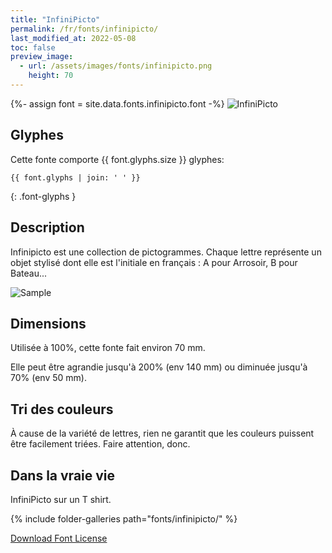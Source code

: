 ```yaml
---
title: "InfiniPicto"
permalink: /fr/fonts/infinipicto/
last_modified_at: 2022-05-08
toc: false
preview_image:
  - url: /assets/images/fonts/infinipicto.png
    height: 70
---
```

{%- assign font = site.data.fonts.infinipicto.font -%}
![InfiniPicto](/assets/images/fonts/infinipicto.png)

## Glyphes

Cette fonte comporte  {{ font.glyphs.size }} glyphes:

```
{{ font.glyphs | join: ' ' }}
```
{: .font-glyphs }

## Description
Infinipicto est une collection de pictogrammes. Chaque lettre représente un objet stylisé dont elle est l'initiale en français : A pour Arrosoir, B pour Bateau...

![Sample ](/assets/images/fonts/infinipicto3.jpg)

## Dimensions


Utilisée à 100%, cette fonte fait environ 70 mm.

Elle peut être agrandie jusqu'à 200% (env 140 mm) ou diminuée jusqu'à 70% (env 50 mm).

## Tri des couleurs

À cause de la variété de lettres, rien ne garantit que les couleurs puissent être facilement triées. Faire attention, donc.

## Dans la vraie vie 

InfiniPicto sur un T shirt.

{% include folder-galleries path="fonts/infinipicto/" %}


[Download Font License](https://github.com/inkstitch/inkstitch/tree/main/fonts/infinipicto/LICENSE)
